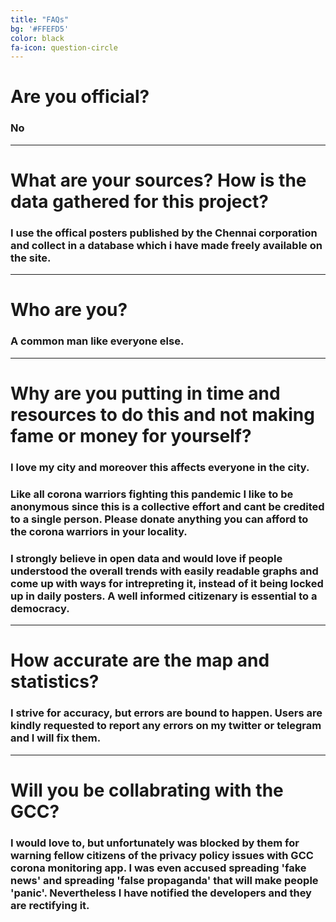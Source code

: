 ```yaml
---
title: "FAQs"
bg: '#FFEFD5'
color: black
fa-icon: question-circle
---
```



# Are you official?

### No

------------------------

# What are your sources? How is the data gathered for this project?

### I use the offical posters published by the Chennai corporation and collect in a database which i have made freely available on the site. 

------------------------

# Who are you?

### A common man like everyone else.

------------------------

# Why are you putting in time and resources to do this and not making fame or money for yourself?

### I love my city and moreover this affects everyone in the city. 

### Like all corona warriors fighting this pandemic I like to be anonymous since this is a collective effort and cant be credited to a single person. Please donate anything you can afford to the corona warriors in your locality.

### I strongly believe in open data and would love if people understood the overall trends with easily readable graphs and come up with ways for intrepreting it, instead of it being locked up in daily posters. A well informed citizenary is essential to a democracy.

------------------------

# How accurate are the map and statistics?

### I strive for accuracy, but errors are bound to happen. Users are kindly requested to report any errors on my twitter or telegram and I will fix them.     

------------------------

# Will you be collabrating with the GCC?

### I would love to, but unfortunately was blocked by them for warning fellow citizens of the privacy policy issues with GCC corona monitoring app. I was even accused spreading 'fake news' and spreading 'false propaganda' that will make people 'panic'. Nevertheless I have notified the developers and they are rectifying it. 



